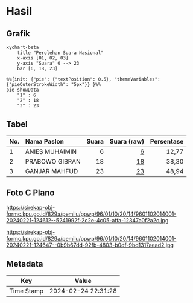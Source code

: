 # Hasil

## Grafik

```mermaid
xychart-beta
    title "Perolehan Suara Nasional"
    x-axis [01, 02, 03]
    y-axis "Suara" 0 --> 23
    bar [6, 18, 23]
```

```mermaid
%%{init: {"pie": {"textPosition": 0.5}, "themeVariables": {"pieOuterStrokeWidth": "5px"}} }%%
pie showData
    "1" : 6
    "2" : 18
    "3" : 23
```

## Tabel

| No. | Nama Paslon    | Suara | Suara (raw) | Persentase |
|:--- |:-------------- | -----:| -----------:| ----------:|
| 1   | ANIES MUHAIMIN | 6     | [6][p-1]    | 12,77      |
| 2   | PRABOWO GIBRAN | 18    | [18][p-2]   | 38,30      |
| 3   | GANJAR MAHFUD  | 23    | [23][p-3]   | 48,94      |


[p-1]: https://github.com/gigit-pemilu/pemilu-2024/blob/main/pilpres/hitung-suara/sub/96-papua-barat-daya/sub/01-sorong/sub/10-sayosa/sub/2014-klain-kec-sayosa/sub/001-tps/sub/paslon-1.txt
[p-2]: https://github.com/gigit-pemilu/pemilu-2024/blob/main/pilpres/hitung-suara/sub/96-papua-barat-daya/sub/01-sorong/sub/10-sayosa/sub/2014-klain-kec-sayosa/sub/001-tps/sub/paslon-2.txt
[p-3]: https://github.com/gigit-pemilu/pemilu-2024/blob/main/pilpres/hitung-suara/sub/96-papua-barat-daya/sub/01-sorong/sub/10-sayosa/sub/2014-klain-kec-sayosa/sub/001-tps/sub/paslon-3.txt

## Foto C Plano

https://sirekap-obj-formc.kpu.go.id/829a/pemilu/ppwp/96/01/10/20/14/9601102014001-20240221-124612--5241992f-2c2e-4c05-affa-12347a0f2a2c.jpg

https://sirekap-obj-formc.kpu.go.id/829a/pemilu/ppwp/96/01/10/20/14/9601102014001-20240221-124647--0b9b67dd-92fb-4803-b0df-9bd1317aead2.jpg


## Metadata

| Key        | Value               |
| ---------- | ------------------- |
| Time Stamp | 2024-02-24 22:31:28 |



